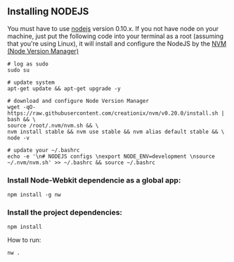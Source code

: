 ## Installing NODEJS

You must have to use [nodejs](http://nodejs.org/) version 0.10.x. If you not have node on your machine, just put the following code into your terminal as a root (assuming that you're using Linux), it will install and configure the NodeJS by the [NVM (Node Version Manager)](https://github.com/creationix/nvm)

	# log as sudo
	sudo su

	# update system
	apt-get update && apt-get upgrade -y
	 
	# download and configure Node Version Manager
	wget -qO- https://raw.githubusercontent.com/creationix/nvm/v0.20.0/install.sh | bash && \
	source /root/.nvm/nvm.sh && \
	nvm install stable && nvm use stable && nvm alias default stable && \
	node -v
	 
	# update your ~/.bashrc
	echo -e '\n# NODEJS configs \nexport NODE_ENV=development \nsource ~/.nvm/nvm.sh' >> ~/.bashrc && source ~/.bashrc


### Install Node-Webkit dependencie as a global app:
	
	npm install -g nw

### Install the project dependencies:

	npm install

How to run:

	nw .